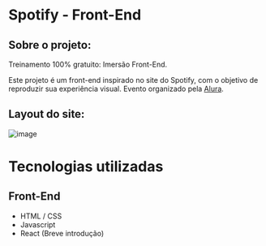 # Spotify - Front-End 

## Sobre o projeto:

Treinamento 100% gratuito: Imersão Front-End.

Este projeto é um front-end inspirado no site do Spotify, com o objetivo de reproduzir sua experiência visual. Evento organizado pela [Alura](https://github.com/alura-challenges). 

## Layout do site:
![image](https://github.com/user-attachments/assets/9c46d315-58fc-46b8-83c0-382efaa9eca6)

# Tecnologias utilizadas

## Front-End
- HTML / CSS 
- Javascript
- React (Breve introdução)
